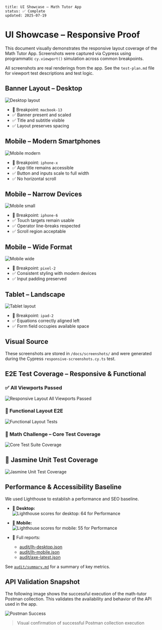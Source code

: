 ```text
title: UI Showcase – Math Tutor App
status: ✅ Complete
updated: 2025-07-19
```

# UI Showcase – Responsive Proof

This document visually demonstrates the responsive layout coverage of the Math Tutor App. Screenshots were captured via Cypress using programmatic `cy.viewport()` simulation across common breakpoints.

All screenshots are real renderings from the app. See the `test-plan.md` file for viewport test descriptions and test logic.

## Banner Layout – Desktop

![Desktop layout](../docs/screenshots/rwd-desktop.png)

- 📐 Breakpoint: `macbook-13`
- ✅ Banner present and scaled
- ✅ Title and subtitle visible
- ✅ Layout preserves spacing

## Mobile – Modern Smartphones

![Mobile modern](../docs/screenshots/rwd-mobile-modern.png)

- 📐 Breakpoint: `iphone-x`
- ✅ App title remains accessible
- ✅ Button and inputs scale to full width
- ✅ No horizontal scroll

## Mobile – Narrow Devices

![Mobile small](../docs/screenshots/rwd-mobile-small.png)

- 📐 Breakpoint: `iphone-6`
- ✅ Touch targets remain usable
- ✅ Operator line-breaks respected
- ✅ Scroll region acceptable

## Mobile – Wide Format

![Mobile wide](../docs/screenshots/rwd-mobile-wide.png)

- 📐 Breakpoint: `pixel-2`
- ✅ Consistent styling with modern devices
- ✅ Input padding preserved

## Tablet – Landscape

![Tablet layout](../docs/screenshots/rwd-tablet.png)

- 📐 Breakpoint: `ipad-2`
- ✅ Equations correctly aligned left
- ✅ Form field occupies available space

## Visual Source

These screenshots are stored in `/docs/screenshots/` and were generated during the Cypress `responsive-screenshots.cy.ts` test.

## E2E Test Coverage – Responsive & Functional

### ✅ All Viewports Passed

![Responsive Layout All Viewports Passed](../docs/screenshots/responsive-layout-all-viewports-passed.png)

### 🧪 Functional Layout E2E

![Functional Layout Tests](../docs/screenshots/responsive-layout-functional-e2e-tests.png)

### 🔢 Math Challenge – Core Test Coverage

![Core Test Suite Coverage](../docs/screenshots/math-challenge-core-e2e-coverage-tc01-to-tc11.png)

## 🧪 Jasmine Unit Test Coverage

![Jasmine Unit Test Coverage](../docs/screenshots/jasmine-karma-unit-test-coverage.png)

## Performance & Accessibility Baseline

We used Lighthouse to establish a performance and SEO baseline.

- 📸 **Desktop:**  
  ![Lighthouse scores for desktop: 64 for Performance](../docs/screenshots/lh-desktop.png)

- 📸 **Mobile:**  
  ![Lighthouse scores for mobile: 55 for Performance](../docs/screenshots/lh-mobile.png)

- 📂 Full reports:
  - [audit/lh-desktop.json](../audit/lh-desktop.json)
  - [audit/lh-mobile.json](../audit/lh-mobile.json)
  - [audit/axe-latest.json](../audit/axe-latest.json)

See [`audit/summary.md`](../audit/summary.md) for a summary of key metrics.

## API Validation Snapshot

The following image shows the successful execution of the math-tutor Postman collection. This validates the availability and behavior of the API used in the app.

![Postman Success](./postman-collection-run-success.png)

> Visual confirmation of successful Postman collection execution
